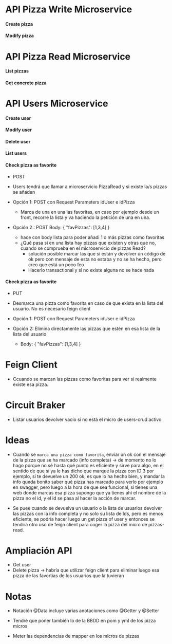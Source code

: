 # API Pizza Write Microservice

#### Create pizza

#### Modify pizza

# API Pizza Read Microservice

#### List pizzas

#### Get concrete pizza

# API Users Microservice

#### Create user
#### Modify user
#### Delete user
#### List users

#### Check pizza as favorite
- POST
- Users tendrá que llamar a microservicio PizzaRead y si existe la/s pizzas se añaden
- Opción 1: POST con Request Parameters idUser e idPizza
  - Marca de una en una las favoritas, en caso por ejemplo desde un front, recorre la lista y va haciendo la petición de una en una.

- Opción 2 : POST Body: 
    {
    "favPizzas": [1,3,4]
    } 
  -  hace con body lista para poder añadi 1 o más pizzas como favoritas
  - ¿Qué pasa si en una lista hay pizzas que existen y otras que no, cuando se comprueba en el microservicio de pizzas Read?
    - solución posible marcar las que sí están y devolver un código de ok pero con mensaje de esta no estaba y no se ha hecho, pero creo que está un poco feo
    - Hacerlo transactional y si no existe alguna no se hace nada

#### Check pizza as favorite
- PUT
- Desmarca una pizza como favorita en caso de que exista en la lista del usuario. No es necesario feign client
- Opción 1: POST con Request Parameters idUser e idPizza
 
- Opción 2: Elimina directamente las pizzas que estén en esa lista de la lista del usuario
  - Body:
    {
    "favPizzas": [1,3,4]
    }

# Feign Client
- Ccuando se marcan las pizzas como favoritas para ver si realmente existe esa pizza.

# Circuit Braker
- Listar usuarios devolver vacío si no está el micro de users-crud activo

# Ideas

- Cuando se ``marca una pizza como favorita``, enviar un ok con el mensaje de la pizza que se ha marcado (info completa) -> de momento no lo hago porque no sé hasta qué punto es eficiente y sirve para algo, en el sentido de que si ya le has dicho que marque la pizza con ID 3 por ejemplo, si te devuelve un 200 ok, es que lo ha hecho bien, y mandar la info queda bonito saber qué pizza has marcado para verlo por ejemplo en swagger, pero luego a la hora de que sea funcional, si tienes una web donde marcas esa pizza supongo que ya tienes ahí el nombre de la pizza no el id, y el id se pasa al hacer la acción de marcar.

- Se puee cuando se devuelva un usuario o la lista de usuarios devolver las pizzas con la info completa y no solo su lista de Ids, pero es menos eficiente, se podría hacer luego un get pizza of user y entonces se tendría otro uso de feign client para coger la pizza del micro de pizzas-read.

# Ampliación API
- Get user 
- Delete pizza -> habría que utilizar feign client para eliminar luego esa pizza de las favortias de los usuarios que la tuvieran


# Notas
- Notación @Data incluye varias anotaciones como @Getter y @Setter 

- Tendré que poner también lo de la BBDD en pom y yml de los pizza micros

- Meter las dependencias de mapper en los micros de pizzas